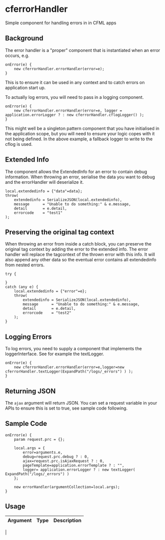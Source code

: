 # cferrorHandler

Simple component for handling errors in in CFML apps

## Background

The error handler is a "proper" component that is instantiated when an error occurs, e.g.

```cfscript
onError(e) {
	new cferrorHandler.errorHandler(error=e);
}
```

This is to ensure it can be used in any context and to catch errors on application start up.

To actually log errors, you will need to pass in a logging component. 

```cfscript
onError(e) {
	new cferrorHandler.errorHandler(error=e, logger = application.errorLogger ? : new cferrorHandler.cflogLogger() );
}
```

This might well be a singleton pattern component that you have initialised in the application scope, but you will need to ensure your logic copes with it not being defined. In the above example, a fallback logger to write to the cflog is used.

## Extended Info

The component allows the ExtendedInfo for an error to contain debug information. When throwing an error, serialise the data you want to debug and the errorHandler will deserialize it.

```cfscript
local.extendedinfo = {"data"=data};
throw(
	extendedinfo = SerializeJSON(local.extendedinfo),
	message      = "Unable to do something:" & e.message, 
	detail       = e.detail,
	errorcode    = "test1"		
);
```

## Preserving the original tag context

When throwing an error from inside a catch block, you can preserve the original tag context by adding the error to the extended info. The error handler will replace the tagcontext of the thrown error with this info. It will also append any other data so the eventual error contains all extendedinfo from nested errors.

```cfscript
try {

}
catch (any e) {
	local.extendedinfo = {"error"=e};
	throw(
		extendedinfo = SerializeJSON(local.extendedinfo),
		message      = "Unable to do something:" & e.message, 
		detail       = e.detail,
		errorcode    = "test2"		
	);
}
```

## Logging Errors

To log errors, you need to supply a component that implements the loggerInterface. See for example the textLogger.


```cfscript
onError(e) {
	new cferrorHandler.errorHandler(error=e,logger=new cferrorHandler.textLogger(ExpandPath("/logs/_errors") ) );
}
```

## Returning JSON

The `ajax` argument will return JSON. You can set a request variable in your APIs to ensure this is set to true, see sample code following.

## Sample Code

```cfscript
onError(e) {
	param request.prc = {};

	local.args = {
		error=arguments.e,
		debug=request.prc.debug ? : 0,
		ajax=request.prc.isAjaxRequest ? : 0,
		pageTemplate=application.errorTemplate ? : "",
		logger= application.errorLogger ? : new textLogger( ExpandPath("/logs/_errors") )
	};

	new errorHandler(argumentCollection=local.args);
}
```

## Usage

| Argument  | Type      | Description
|-----------|-----------|-------------------------
| 